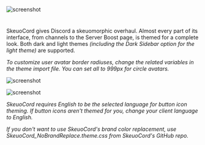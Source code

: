 ![screenshot](https://raw.githubusercontent.com/Marda33/SkeuoCord/master/updates/Logo.png)
#
SkeuoCord gives Discord a skeuomorphic overhaul. Almost every part of its interface, from channels to the Server Boost page, is themed for a complete look. Both dark and light themes *(including the Dark Sidebar option for the light theme)* are supported. 

*To customize user avatar border radiuses, change the related variables in the theme import file. You can set all to 999px for circle avatars.*

![screenshot](https://raw.githubusercontent.com/Marda33/SkeuoCord/master/Preview%20(Dark%20Mode).png)

![screenshot](https://raw.githubusercontent.com/Marda33/SkeuoCord/master/Preview%20(Light%20Mode).png)

*SkeuoCord requires English to be the selected language for button icon theming. If button icons aren't themed for you, change your client language to English.*

*If you don't want to use SkeuoCord's brand color replacement, use SkeuoCord_NoBrandReplace.theme.css from SkeuoCord's GitHub repo.*
